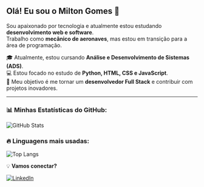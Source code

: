 ## Olá! Eu sou o Milton Gomes 👋

Sou apaixonado por tecnologia e atualmente estou estudando **desenvolvimento web e software**.  
Trabalho como **mecânico de aeronaves**, mas estou em transição para a área de programação.  

🎓 Atualmente, estou cursando **Análise e Desenvolvimento de Sistemas (ADS)**.  
💻 Estou focado no estudo de **Python, HTML, CSS e JavaScript**.  
🚀 Meu objetivo é me tornar um **desenvolvedor Full Stack** e contribuir com projetos inovadores.  

---

### 📊 Minhas Estatísticas do GitHub:
![GitHub Stats](https://github-readme-stats.vercel.app/api?username=1000tongomes&count_private=true&show_icons=true&theme=radical&token=GH_STATS_TOKEN)

### 🔥 Linguagens mais usadas:
![Top Langs](https://github-readme-stats.vercel.app/api/top-langs/?username=1000tongomes&layout=compact&theme=radical&count_private=true&token=GH_STATS_TOKEN)


💡 **Vamos conectar?**  

[![LinkedIn](https://img.shields.io/badge/-Milton_Gomes-blue?style=flat-square&logo=Linkedin&logoColor=white&link=https://www.linkedin.com/in/milton-gomes-8b6036175)](https://www.linkedin.com/in/milton-gomes-8b6036175)



